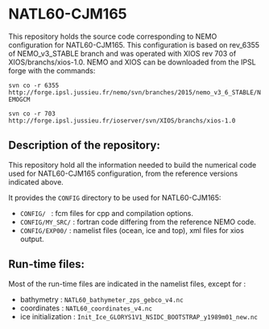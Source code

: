 # NATL60-CJM165
This repository holds the source code corresponding to NEMO configuration for NATL60-CJM165.
This configuration is based on rev_6355 of NEMO_v3_STABLE branch and was operated with XIOS rev 703 of XIOS/branchs/xios-1.0.  NEMO and XIOS can be downloaded from the IPSL forge with the commands:

```svn co -r 6355 http://forge.ipsl.jussieu.fr/nemo/svn/branches/2015/nemo_v3_6_STABLE/NEMOGCM```

```svn co -r 703 http://forge.ipsl.jussieu.fr/ioserver/svn/XIOS/branchs/xios-1.0```

## Description of the repository:
  This repository hold all the information needed to build the numerical code used for NATL60-CJM165 configuration, from the reference versions indicated above.
  
  It provides the ```CONFIG``` directory to be used for NATL60-CJM165:
  
* ```CONFIG/ ``` : fcm files for cpp and compilation options.
* ```CONFIG/MY_SRC/``` : fortran code differing from the reference NEMO code.
* ```CONFIG/EXP00/``` : namelist files (ocean, ice and top), xml files for xios output.

## Run-time files:
  Most of the run-time files are indicated in the namelist files, except for :
* bathymetry : ```NATL60_bathymeter_zps_gebco_v4.nc```
* coordinates : ```NATL60_coordinates_v4.nc```
* ice initialization : ```Init_Ice_GLORYS1V1_NSIDC_BOOTSTRAP_y1989m01_new.nc```
  

